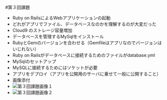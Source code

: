 #第３回課題
- Ruby on RailsによるWebアプリケーションの起動
 - どれがアプリでファイル、データベースなのかを理解するのが大変だった
 - Cloud9 のストレージ容量増加
 - データベースを管理するMySqlをインストール
 - RubyとGemのバージョンを合わせる（Gemfileはアプリなのでバージョンはいじれない）
 - Ruby on Railsがデータベースに接続するためのファイルがdatabase.yml
 - MySqlのセットアップ
 - MySQLに接続するためにはソケットが必要
 - アプリをデプロイ（アプリを公開用のサーバに乗せて一般に公開すること）
- 画像添付
 - ![第３回課題画像１](RaiseTech/lecture03-1.png)
 - ![第３回課題画像２](RaiseTech/lecture03-2.png)